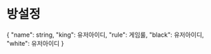 # 방설정

{
    	"name": string,
    	"king": 유저아이디,
    	"rule": 게임룰,
    	"black": 유저아이디,
    	"white": 유저아이디
    }